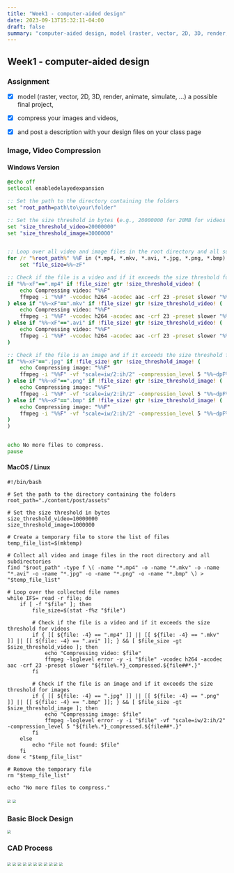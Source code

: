 ```yaml
---
title: "Week1 - computer-aided design"
date: 2023-09-13T15:32:11-04:00
draft: false
summary: "computer-aided design, model (raster, vector, 2D, 3D, render, animate, simulate, ...) a possible final project"
---
```


## Week1 - computer-aided design

### Assignment

- [x] model (raster, vector, 2D, 3D, render, animate, simulate, ...) a possible final project, </br>
- [x] compress your images and videos, </br>
- [x] and post a description with your design files on your class page </br>



### Image, Video Compression
#### Windows Version

```bat
@echo off
setlocal enabledelayedexpansion

:: Set the path to the directory containing the folders
set "root_path=path\to\your\folder"

:: Set the size threshold in bytes (e.g., 20000000 for 20MB for videos and 3000000 for 3MB for images)
set "size_threshold_video=20000000"
set "size_threshold_image=3000000"


:: Loop over all video and image files in the root directory and all subdirectories
for /r "%root_path%" %%F in (*.mp4, *.mkv, *.avi, *.jpg, *.png, *.bmp) do (
    set "file_size=%%~zF"

:: Check if the file is a video and if it exceeds the size threshold for videos
if "%%~xF"==".mp4" if !file_size! gtr !size_threshold_video! (
    echo Compressing video: "%%F"
    ffmpeg -i "%%F" -vcodec h264 -acodec aac -crf 23 -preset slower "%%~dpF%%~nF_compressed%%~xF"
) else if "%%~xF"==".mkv" if !file_size! gtr !size_threshold_video! (
    echo Compressing video: "%%F"
    ffmpeg -i "%%F" -vcodec h264 -acodec aac -crf 23 -preset slower "%%~dpF%%~nF_compressed%%~xF"
) else if "%%~xF"==".avi" if !file_size! gtr !size_threshold_video! (
    echo Compressing video: "%%F"
    ffmpeg -i "%%F" -vcodec h264 -acodec aac -crf 23 -preset slower "%%~dpF%%~nF_compressed%%~xF"
)

:: Check if the file is an image and if it exceeds the size threshold for images
if "%%~xF"==".jpg" if !file_size! gtr !size_threshold_image! (
    echo Compressing image: "%%F"
    ffmpeg -i "%%F" -vf "scale=iw/2:ih/2" -compression_level 5 "%%~dpF%%~nF_compressed%%~xF"
) else if "%%~xF"==".png" if !file_size! gtr !size_threshold_image! (
    echo Compressing image: "%%F"
    ffmpeg -i "%%F" -vf "scale=iw/2:ih/2" -compression_level 5 "%%~dpF%%~nF_compressed%%~xF"
) else if "%%~xF"==".bmp" if !file_size! gtr !size_threshold_image! (
    echo Compressing image: "%%F"
    ffmpeg -i "%%F" -vf "scale=iw/2:ih/2" -compression_level 5 "%%~dpF%%~nF_compressed%%~xF"
)
)


echo No more files to compress.
pause

```

#### MacOS / Linux

```shell
#!/bin/bash

# Set the path to the directory containing the folders
root_path="./content/post/assets"

# Set the size threshold in bytes
size_threshold_video=10000000
size_threshold_image=1000000

# Create a temporary file to store the list of files
temp_file_list=$(mktemp)

# Collect all video and image files in the root directory and all subdirectories
find "$root_path" -type f \( -name "*.mp4" -o -name "*.mkv" -o -name "*.avi" -o -name "*.jpg" -o -name "*.png" -o -name "*.bmp" \) > "$temp_file_list"

# Loop over the collected file names
while IFS= read -r file; do
    if [ -f "$file" ]; then
        file_size=$(stat -f%z "$file")
        
        # Check if the file is a video and if it exceeds the size threshold for videos
        if { [[ ${file: -4} == ".mp4" ]] || [[ ${file: -4} == ".mkv" ]] || [[ ${file: -4} == ".avi" ]]; } && [ $file_size -gt $size_threshold_video ]; then
            echo "Compressing video: $file"
            ffmpeg -loglevel error -y -i "$file" -vcodec h264 -acodec aac -crf 23 -preset slower "${file%.*}_compressed.${file##*.}"
        fi

        # Check if the file is an image and if it exceeds the size threshold for images
        if { [[ ${file: -4} == ".jpg" ]] || [[ ${file: -4} == ".png" ]] || [[ ${file: -4} == ".bmp" ]]; } && [ $file_size -gt $size_threshold_image ]; then
            echo "Compressing image: $file"
            ffmpeg -loglevel error -y -i "$file" -vf "scale=iw/2:ih/2" -compression_level 5 "${file%.*}_compressed.${file##*.}"
        fi
    else
        echo "File not found: $file"
    fi
done < "$temp_file_list"

# Remove the temporary file
rm "$temp_file_list"

echo "No more files to compress."

```

<img src="../assets/week1/00.png" style="zoom:50%;" />

<img src="../assets/week1/0.png" style="zoom:50%;" />

### Basic Block Design
<img src="../assets/week1/final.jpg" style="zoom:50%;" />

### CAD Process

<img src="../assets/week1/1.jpg" style="zoom:50%;" />
<img src="../assets/week1/2.jpg" style="zoom:50%;" />
<img src="../assets/week1/3.jpg" style="zoom:50%;" />
<img src="../assets/week1/4.jpg" style="zoom:50%;" />
<img src="../assets/week1/5.jpg" style="zoom:50%;" />
<img src="../assets/week1/6.jpg" style="zoom:50%;" />
<img src="../assets/week1/7.jpg" style="zoom:50%;" />
<img src="../assets/week1/8.jpg" style="zoom:50%;" />
<img src="../assets/week1/9.jpg" style="zoom:50%;" />
<img src="../assets/week1/10.jpg" style="zoom:50%;" />
<img src="../assets/week1/11.jpg" style="zoom:50%;" />